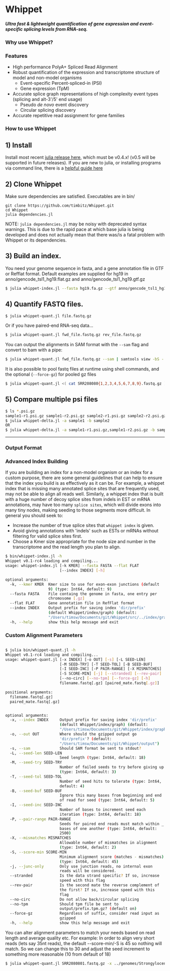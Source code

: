 # Whippet
##### Ultra fast & lightweight quantification of gene expression and event-specific splicing levels from RNA-seq.

### Why use Whippet?

### Features
- High performance PolyA+ Spliced Read Alignment
- Robust quantification of the expression and transcriptome structure of model and non-model organisms
  - Event-specific Percent-spliced-in (PSI)
  - Gene expression (TpM)
- Accurate splice graph representations of high complexity event types (splicing and alt-3'/5' end usage)
  - Pseudo _de novo_ event discovery
  - Circular splicing discovery
- Accurate repetitive read assignment for gene families

### How to use Whippet

## 1) Install 
Install most recent [julia release here](http://julialang.org/downloads/), which must be v0.4.x! (v0.5 will be supported in future releases).  If you are new to julia, or installing programs via command line, there is a [helpful guide here](https://en.wikibooks.org/wiki/Introducing_Julia/Getting_started)

## 2) Clone Whippet
Make sure dependencies are satisfied. Executables are in bin/
```
git clone https://github.com/timbitz/Whippet.git
cd Whippet
julia dependencies.jl
```
NOTE: `julia dependencies.jl` may be noisy with deprecated syntax warnings.  This is due to the rapid pace at which base julia is being developed and does not actually mean that there was/is a fatal problem with Whippet or its dependencies.

## 3) Build an index.  
You need your genome sequence in fasta, and a gene annotation file in GTF or Refflat format. Default examples are supplied for hg19 in anno/gencode_tsl1_hg19.flat.gz and anno/gencode_tsl1_hg19.gtf.gz
```bash
$ julia whippet-index.jl --fasta hg19.fa.gz --gtf anno/gencode_tsl1_hg19.gtf.gz
```

## 4) Quantify FASTQ files.
```bash
$ julia whippet-quant.jl file.fastq.gz
```

Or if you have paired-end RNA-seq data...
```bash
$ julia whippet-quant.jl fwd_file.fastq.gz rev_file.fastq.gz
```

You can output the alignments in SAM format with the `--sam` flag and convert to bam with a pipe:
```bash
$ julia whippet-quant.jl fwd_file.fastq.gz --sam | samtools view -bS - > fwd_file.bam
```

It is also possible to pool fastq files at runtime using shell commands, and the optional (`--force-gz`) for pooled gz files
```bash
$ julia whippet-quant.jl <( cat SRR208080{1,2,3,4,5,6,7,8,9}.fastq.gz ) --force-gz -o SRR208080_1-9
```

## 5) Compare multiple psi files
```bash
$ ls *.psi.gz
sample1-r1.psi.gz sample1-r2.psi.gz sample2-r1.psi.gz sample2-r2.psi.gz
$ julia whippet-delta.jl -a sample1 -b sample2
OR
$ julia whippet-delta.jl -a sample1-r1.psi.gz,sample1-r2.psi.gz -b sample2-r1.psi.gz,sample2-r2.psi.gz
```

---

### Output Format


### Advanced Index Building

If you are building an index for a non-model organism or an index for a custom purpose, there are some general guidelines that can help to ensure that the index you build is as effectively as it can be.  For example, a whippet index that is missing many annotated splice sites that are frequently used, may not be able to align all reads well. Similarly, a whippet index that is built with a huge number of decoy splice sites from indels in EST or mRNA annotations, may have too many `splice sites`, which will divide exons into many tiny nodes, making seeding to those segments more difficult. In general you should seek to:
  * Increase the number of true splice sites that `whippet index` is given. 
  * Avoid giving annotations with 'indels' such as ESTs or mRNAs without filtering for valid splice sites first.
  * Choose a Kmer size appropriate for the node size and number in the transcriptome and the read length you plan to align.

```bash
$ bin/whippet-index.jl -h
Whippet v0.1-rc4 loading and compiling... 
usage: whippet-index.jl [-k KMER] --fasta FASTA --flat FLAT
                        [--index INDEX] [-h]

optional arguments:
  -k, --kmer KMER  Kmer size to use for exon-exon junctions (default
                   9) (type: Int64, default: 9)
  --fasta FASTA    File containg the genome in fasta, one entry per
                   chromosome [.gz]
  --flat FLAT      Gene annotation file in RefFlat format
  --index INDEX    Output prefix for saving index 'dir/prefix'
                   (default Whippet/index/graph) (default:
                   "/Users/timsw/Documents/git/Whippet/src/../index/graph")
  -h, --help       show this help message and exit
```

### Custom Alignment Parameters

```bash

$ julia bin/whippet-quant.jl -h
Whippet v0.1-rc4 loading and compiling... 
usage: whippet-quant.jl [-x INDEX] [-o OUT] [-s] [-L SEED-LEN]
                        [-M SEED-TRY] [-T SEED-TOL] [-B SEED-BUF]
                        [-I SEED-INC] [-P PAIR-RANGE] [-X MISMATCHES]
                        [-S SCORE-MIN] [-j] [--stranded] [--rev-pair]
                        [--no-circ] [--no-tpm] [--force-gz] [-h]
                        filename.fastq[.gz] [paired_mate.fastq[.gz]]

positional arguments:
  filename.fastq[.gz]
  paired_mate.fastq[.gz]


optional arguments:
  -x, --index INDEX     Output prefix for saving index 'dir/prefix'
                        (default Whippet/index/graph) (default:
                        "/Users/timsw/Documents/git/Whippet/index/graph")
  -o, --out OUT         Where should the gzipped output go
                        'dir/prefix'? (default:
                        "/Users/timsw/Documents/git/Whippet/output")
  -s, --sam             Should SAM format be sent to stdout?
  -L, --seed-len SEED-LEN
                        Seed length (type: Int64, default: 18)
  -M, --seed-try SEED-TRY
                        Number of failed seeds to try before giving up
                        (type: Int64, default: 3)
  -T, --seed-tol SEED-TOL
                        Number of seed hits to tolerate (type: Int64,
                        default: 4)
  -B, --seed-buf SEED-BUF
                        Ignore this many bases from beginning and end
                        of read for seed (type: Int64, default: 5)
  -I, --seed-inc SEED-INC
                        Number of bases to increment seed each
                        iteration (type: Int64, default: 18)
  -P, --pair-range PAIR-RANGE
                        Seeds for paired end reads must match within _
                        bases of one another (type: Int64, default:
                        2500)
  -X, --mismatches MISMATCHES
                        Allowable number of mismatches in alignment
                        (type: Int64, default: 2)
  -S, --score-min SCORE-MIN
                        Minimum alignment score (matches - mismatches)
                        (type: Int64, default: 45)
  -j, --junc-only       Only use junction reads, no internal exon
                        reads will be considered.
  --stranded            Is the data strand specific? If so, increase
                        speed with this flag
  --rev-pair            Is the second mate the reverse complement of
                        the first? If so, increase speed with this
                        flag
  --no-circ             Do not allow back/circular splicing
  --no-tpm              Should tpm file be sent to
                        output/prefix.tpm.gz? (default on)
  --force-gz            Regardless of suffix, consider read input as
                        gzipped
  -h, --help            show this help message and exit

```

You can alter alignment parameters to match your needs based on read length and average quality etc.
For example: In order to align very short reads (lets say 35nt reads), the default --score-min/-S is 45 so nothing will match. So we can change this to 30 and adjust the seed increment to something more reasonable (10 from default of 18)
```bash
$ julia whippet-quant.jl SRR2080801.fastq.gz -x ../genomes/Strongylocentrotus/Strongylocentrotus -S 25 -I 10 -o SRR2080801
```


